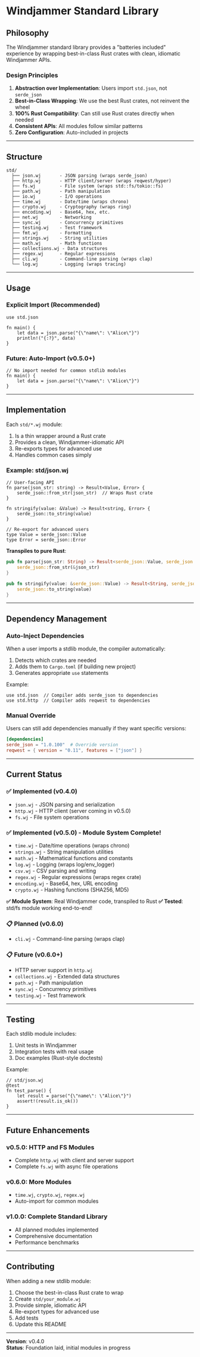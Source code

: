 # Windjammer Standard Library

## Philosophy

The Windjammer standard library provides a "batteries included" experience by wrapping best-in-class Rust crates with clean, idiomatic Windjammer APIs.

### Design Principles

1. **Abstraction over Implementation**: Users import `std.json`, not `serde_json`
2. **Best-in-Class Wrapping**: We use the best Rust crates, not reinvent the wheel
3. **100% Rust Compatibility**: Can still use Rust crates directly when needed
4. **Consistent APIs**: All modules follow similar patterns
5. **Zero Configuration**: Auto-included in projects

---

## Structure

```
std/
  ├── json.wj       - JSON parsing (wraps serde_json)
  ├── http.wj       - HTTP client/server (wraps reqwest/hyper)
  ├── fs.wj         - File system (wraps std::fs/tokio::fs)
  ├── path.wj       - Path manipulation
  ├── io.wj         - I/O operations
  ├── time.wj       - Date/time (wraps chrono)
  ├── crypto.wj     - Cryptography (wraps ring)
  ├── encoding.wj   - Base64, hex, etc.
  ├── net.wj        - Networking
  ├── sync.wj       - Concurrency primitives
  ├── testing.wj    - Test framework
  ├── fmt.wj        - Formatting
  ├── strings.wj    - String utilities
  ├── math.wj       - Math functions
  ├── collections.wj - Data structures
  ├── regex.wj      - Regular expressions
  ├── cli.wj        - Command-line parsing (wraps clap)
  └── log.wj        - Logging (wraps tracing)
```

---

## Usage

### Explicit Import (Recommended)
```windjammer
use std.json

fn main() {
    let data = json.parse("{\"name\": \"Alice\"}")
    println!("{:?}", data)
}
```

### Future: Auto-Import (v0.5.0+)
```windjammer
// No import needed for common stdlib modules
fn main() {
    let data = json.parse("{\"name\": \"Alice\"}")
}
```

---

## Implementation

Each `std/*.wj` module:
1. Is a thin wrapper around a Rust crate
2. Provides a clean, Windjammer-idiomatic API
3. Re-exports types for advanced use
4. Handles common cases simply

### Example: std/json.wj

```windjammer
// User-facing API
fn parse(json_str: string) -> Result<Value, Error> {
    serde_json::from_str(json_str)  // Wraps Rust crate
}

fn stringify(value: &Value) -> Result<string, Error> {
    serde_json::to_string(value)
}

// Re-export for advanced users
type Value = serde_json::Value
type Error = serde_json::Error
```

**Transpiles to pure Rust**:
```rust
pub fn parse(json_str: String) -> Result<serde_json::Value, serde_json::Error> {
    serde_json::from_str(&json_str)
}

pub fn stringify(value: &serde_json::Value) -> Result<String, serde_json::Error> {
    serde_json::to_string(value)
}
```

---

## Dependency Management

### Auto-Inject Dependencies

When a user imports a stdlib module, the compiler automatically:
1. Detects which crates are needed
2. Adds them to `Cargo.toml` (if building new project)
3. Generates appropriate `use` statements

Example:
```windjammer
use std.json  // Compiler adds serde_json to dependencies
use std.http  // Compiler adds reqwest to dependencies
```

### Manual Override

Users can still add dependencies manually if they want specific versions:
```toml
[dependencies]
serde_json = "1.0.100"  # Override version
reqwest = { version = "0.11", features = ["json"] }
```

---

## Current Status

### ✅ Implemented (v0.4.0)
- `json.wj` - JSON parsing and serialization
- `http.wj` - HTTP client (server coming in v0.5.0)
- `fs.wj` - File system operations

### ✅ Implemented (v0.5.0) - Module System Complete!
- `time.wj` - Date/time operations (wraps chrono)
- `strings.wj` - String manipulation utilities
- `math.wj` - Mathematical functions and constants
- `log.wj` - Logging (wraps log/env_logger)
- `csv.wj` - CSV parsing and writing
- `regex.wj` - Regular expressions (wraps regex crate)
- `encoding.wj` - Base64, hex, URL encoding
- `crypto.wj` - Hashing functions (SHA256, MD5)

**✅ Module System**: Real Windjammer code, transpiled to Rust
**✅ Tested**: std/fs module working end-to-end!

### 📋 Planned (v0.6.0)
- `cli.wj` - Command-line parsing (wraps clap)

### 📋 Future (v0.6.0+)
- HTTP server support in `http.wj`
- `collections.wj` - Extended data structures
- `path.wj` - Path manipulation
- `sync.wj` - Concurrency primitives
- `testing.wj` - Test framework

---

## Testing

Each stdlib module includes:
1. Unit tests in Windjammer
2. Integration tests with real usage
3. Doc examples (Rust-style doctests)

Example:
```windjammer
// std/json.wj
@test
fn test_parse() {
    let result = parse("{\"name\": \"Alice\"}")
    assert!(result.is_ok())
}
```

---

## Future Enhancements

### v0.5.0: HTTP and FS Modules
- Complete `http.wj` with client and server support
- Complete `fs.wj` with async file operations

### v0.6.0: More Modules
- `time.wj`, `crypto.wj`, `regex.wj`
- Auto-import for common modules

### v1.0.0: Complete Standard Library
- All planned modules implemented
- Comprehensive documentation
- Performance benchmarks

---

## Contributing

When adding a new stdlib module:

1. Choose the best-in-class Rust crate to wrap
2. Create `std/your_module.wj`
3. Provide simple, idiomatic API
4. Re-export types for advanced use
5. Add tests
6. Update this README

---

**Version**: v0.4.0  
**Status**: Foundation laid, initial modules in progress
